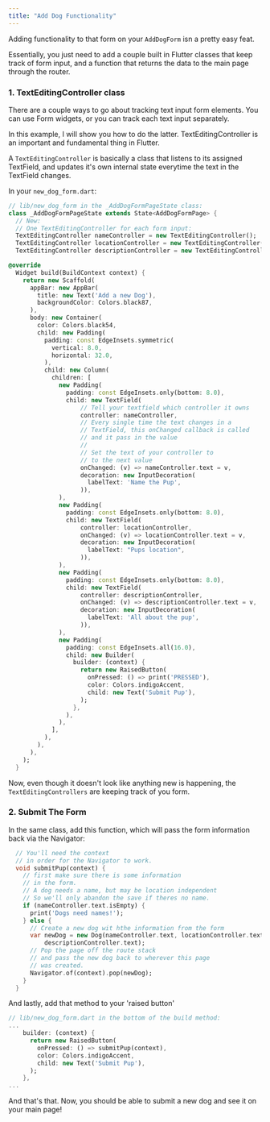 ```yaml
---
title: "Add Dog Functionality"
---
```


Adding functionality to that form on your `AddDogForm` isn a pretty easy feat.

Essentially, you just need to add a couple built in Flutter classes that keep track of form input, and a function that returns the data to the main page through the router.

### 1. TextEditingController class

There are a couple ways to go about tracking text input form elements. You can use Form widgets, or you can track each text input separately.

In this example, I will show you how to do the latter. TextEditingController is an important and fundamental thing in Flutter.

A `TextEditingController` is basically a class that listens to its assigned TextField, and updates it's own internal state everytime the text in the TextField changes.

In your `new_dog_form.dart`:

```dart
// lib/new_dog_form in the _AddDogFormPageState class:
class _AddDogFormPageState extends State<AddDogFormPage> {
  // New:
  // One TextEditingController for each form input:
  TextEditingController nameController = new TextEditingController();
  TextEditingController locationController = new TextEditingController();
  TextEditingController descriptionController = new TextEditingController();

@override
  Widget build(BuildContext context) {
    return new Scaffold(
      appBar: new AppBar(
        title: new Text('Add a new Dog'),
        backgroundColor: Colors.black87,
      ),
      body: new Container(
        color: Colors.black54,
        child: new Padding(
          padding: const EdgeInsets.symmetric(
            vertical: 8.0,
            horizontal: 32.0,
          ),
          child: new Column(
            children: [
              new Padding(
                padding: const EdgeInsets.only(bottom: 8.0),
                child: new TextField(
                    // Tell your textfield which controller it owns
                    controller: nameController,                         // new
                    // Every single time the text changes in a
                    // TextField, this onChanged callback is called
                    // and it pass in the value
                    //
                    // Set the text of your controller to
                    // to the next value
                    onChanged: (v) => nameController.text = v,          // new
                    decoration: new InputDecoration(
                      labelText: 'Name the Pup',
                    )),
              ),
              new Padding(
                padding: const EdgeInsets.only(bottom: 8.0),
                child: new TextField(
                    controller: locationController,                     // new
                    onChanged: (v) => locationController.text = v,      // new
                    decoration: new InputDecoration(
                      labelText: "Pups location",
                    )),
              ),
              new Padding(
                padding: const EdgeInsets.only(bottom: 8.0),
                child: new TextField(
                    controller: descriptionController,                  // new
                    onChanged: (v) => descriptionController.text = v,   // new
                    decoration: new InputDecoration(
                      labelText: 'All about the pup',
                    )),
              ),
              new Padding(
                padding: const EdgeInsets.all(16.0),
                child: new Builder(
                  builder: (context) {
                    return new RaisedButton(
                      onPressed: () => print('PRESSED'),
                      color: Colors.indigoAccent,
                      child: new Text('Submit Pup'),
                    );
                  },
                ),
              ),
            ],
          ),
        ),
      ),
    );
  }
```

Now, even though it doesn't look like anything new is happening, the `TextEditingControllers` are keeping track of you form.

### 2. Submit The Form

In the same class, add this function, which will pass the form information back via the Navigator:

```dart
  // You'll need the context
  // in order for the Navigator to work.
  void submitPup(context) {
    // first make sure there is some information
    // in the form.
    // A dog needs a name, but may be location independent
    // So we'll only abandon the save if theres no name.
    if (nameController.text.isEmpty) {
      print('Dogs need names!');
    } else {
      // Create a new dog wit hthe information from the form
      var newDog = new Dog(nameController.text, locationController.text,
          descriptionController.text);
      // Pop the page off the route stack
      // and pass the new dog back to wherever this page
      // was created.
      Navigator.of(context).pop(newDog);
    }
  }
```

And lastly, add that method to your 'raised button'

```dart 
// lib/new_dog_form.dart in the bottom of the build method:
...
    builder: (context) {
      return new RaisedButton(
        onPressed: () => submitPup(context),                            // new
        color: Colors.indigoAccent,
        child: new Text('Submit Pup'),
      );
    },
...
```


And that's that. Now, you should be able to submit a new dog and see it on your main page!
